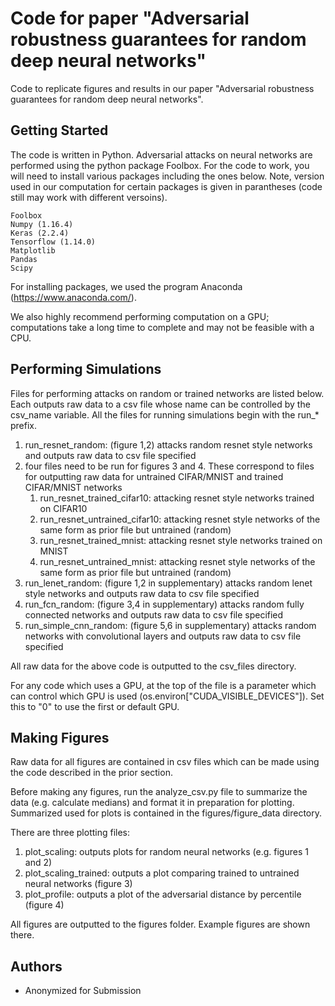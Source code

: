 
# Code for paper "Adversarial robustness guarantees for random deep neural networks"

Code to replicate figures and results in our paper "Adversarial robustness guarantees for random deep neural networks".

## Getting Started

The code is written in Python. Adversarial attacks on neural networks are performed using the python package Foolbox. For the code to work, you will need to install various packages including the ones below. Note, version used in our computation for certain packages is given in parantheses (code still may work with different versoins).

```
Foolbox 
Numpy (1.16.4)
Keras (2.2.4)
Tensorflow (1.14.0)
Matplotlib
Pandas
Scipy
```

For installing packages, we used the program Anaconda (https://www.anaconda.com/). 

We also highly recommend performing computation on a GPU; computations take a long time to complete and may not be feasible with a CPU.

## Performing Simulations

Files for performing attacks on random or trained networks are listed below. Each outputs raw data to a csv file whose name can be controlled by the csv_name variable. All the files for running simulations begin with the run_* prefix.

1. run_resnet_random: (figure 1,2) attacks random resnet style networks and outputs raw data to csv file specified
2. four files need to be run for figures 3 and 4. These correspond to files for outputting raw data for untrained CIFAR/MNIST and trained CIFAR/MNIST networks
	1. run_resnet_trained_cifar10: attacking resnet style networks trained on CIFAR10 
	2. run_resnet_untrained_cifar10: attacking resnet style networks of the same form as prior file but untrained (random)
	3. run_resnet_trained_mnist: attacking resnet style networks trained on MNIST
	4. run_resnet_untrained_mnist: attacking resnet style networks of the same form as prior file but untrained (random)
3. run_lenet_random: (figure 1,2 in supplementary) attacks random lenet style networks and outputs raw data to csv file specified
4. run_fcn_random: (figure 3,4 in supplementary) attacks random fully connected networks and outputs raw data to csv file specified
5. run_simple_cnn_random: (figure 5,6 in supplementary) attacks random networks with convolutional layers and outputs raw data to csv file specified

All raw data for the above code is outputted to the csv_files directory.

For any code which uses a GPU, at the top of the file is a parameter which can control which GPU is used (os.environ["CUDA_VISIBLE_DEVICES"]). Set this to "0" to use the first or default GPU.

## Making Figures

Raw data for all figures are contained in csv files which can be made using the code described in the prior section.

Before making any figures, run the analyze_csv.py file to summarize the data (e.g. calculate medians) and format it in preparation for plotting. Summarized used for plots is contained in the figures/figure_data directory.

There are three plotting files:
1. plot_scaling: outputs plots for random neural networks (e.g. figures 1 and 2)
2. plot_scaling_trained: outputs a plot comparing trained to untrained neural networks (figure 3) 
3. plot_profile: outputs a plot of the adversarial distance by percentile (figure 4)

All figures are outputted to the figures folder. Example figures are shown there.

## Authors

* Anonymized for Submission
